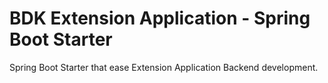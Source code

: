# BDK Extension Application - Spring Boot Starter
Spring Boot Starter that ease Extension Application Backend development.
